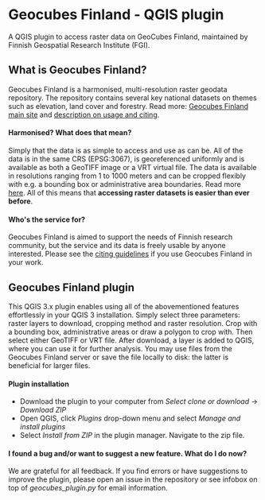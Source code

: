 # Geocubes Finland - QGIS plugin
A QGIS plugin to access raster data on GeoCubes Finland, maintained by Finnish Geospatial Research Institute (FGI).

## What is Geocubes Finland?
Geocubes Finland is a harmonised, multi-resolution raster geodata repository. The repository contains several key national datasets on themes such as elevation, land cover and forestry. Read more: [Geocubes Finland main site](http://86.50.168.160/geocubes) and [description on usage and citing](https://github.com/geoportti/GeoCubes).
#### Harmonised? What does that mean?
Simply that the data is as simple to access and use as can be. All of the data is in the same CRS (EPSG:3067), is georeferenced uniformly and is available as both a GeoTIFF image or a VRT virtual file. The data is available in resolutions ranging from 1 to 1000 meters and can be cropped flexibly with e.g. a bounding box or administrative area boundaries. Read more [here](http://86.50.168.160/geocubes/description/).
All of this means that **accessing raster datasets is easier than ever before**.
#### Who's the service for?
Geocubes Finland is aimed to support the needs of Finnish research community, but the service and its data is freely usable by anyone interested. Please see the [citing guidelines](https://github.com/geoportti/GeoCubes#usage-and-citing) if you use Geocubes Finland in your work.

## Geocubes Finland plugin
This QGIS 3.x plugin enables using all of the abovementioned features effortlessly in your QGIS 3 installation. Simply select three parameters: raster layers to download, cropping method and raster resolution. Crop with a bounding box, administrative areas or draw a polygon to crop with. Then select either GeoTIFF or VRT file. After download, a layer is added to QGIS, where you can use it for further analysis. You may use files from the Geocubes Finland server or save the file locally to disk: the latter is beneficial for larger files.
#### Plugin installation
- Download the plugin to your computer from *Select clone or download* -> *Download ZIP*
- Open QGIS, click *Plugins* drop-down menu and select *Manage and install plugins*
- Select *Install from ZIP* in the plugin manager. Navigate to the zip file.
#### I found a bug and/or want to suggest a new feature. What do I do now?
We are grateful for all feedback. If you find errors or have suggestions to improve the plugin, please open an issue in the repository or see infobox on top of *geocubes_plugin.py* for email information.
